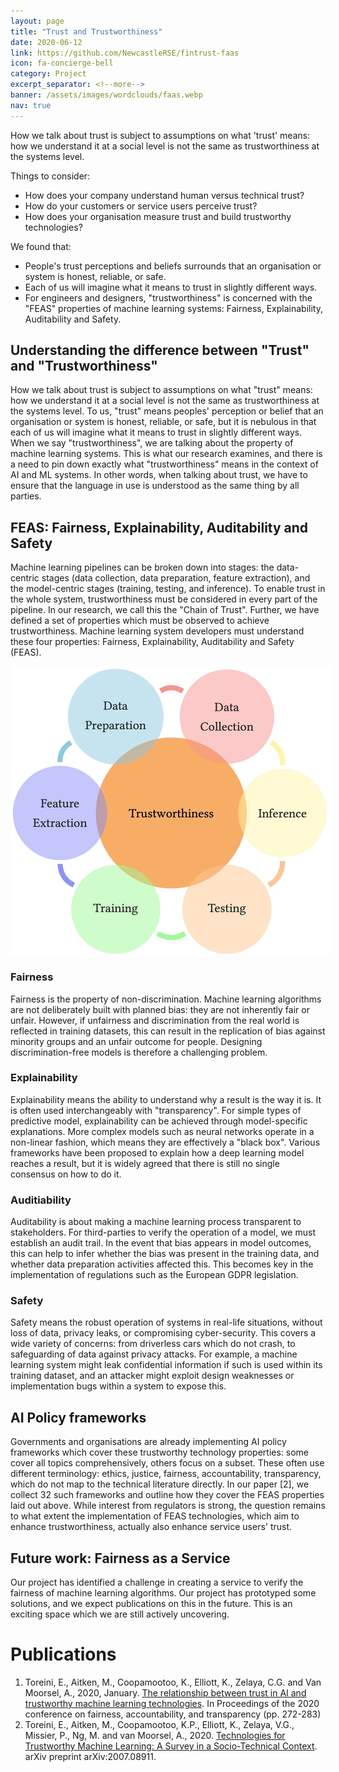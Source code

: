 ```yaml
---
layout: page
title: "Trust and Trustworthiness"
date: 2020-06-12
link: https://github.com/NewcastleRSE/fintrust-faas
icon: fa-concierge-bell
category: Project
excerpt_separator: <!--more-->
banner: /assets/images/wordclouds/faas.webp
nav: true
---
```


How we talk about trust is subject to assumptions on what 'trust' means: how we understand it at a social level is not the same as trustworthiness at the systems level.

Things to consider:
 * How does your company understand human versus technical trust?
 * How do your customers or service users perceive trust?
 * How does your organisation measure trust and build trustworthy technologies?

We found that:
 * People's trust perceptions and beliefs surrounds that an organisation or system is honest, reliable, or safe.
 * Each of us will imagine what it means to trust in slightly different ways. 
 * For engineers and designers, "trustworthiness" is concerned with the "FEAS" properties of machine learning systems: Fairness, Explainability, Auditability and Safety.

<!--more-->

## Understanding the difference between "Trust" and "Trustworthiness"

How we talk about trust is subject to assumptions on what "trust" means: how we understand it at a social level is not the same as trustworthiness at the systems level. To us, "trust" means peoples' perception or belief that an organisation or system is honest, reliable, or safe, but it is nebulous in that each of us will imagine what it means to trust in slightly different ways. When we say "trustworthiness", we are talking about the property of machine learning systems. This is what our research examines, and there is a need to pin down exactly what "trustworthiness" means in the context of AI and ML systems. In other words, when talking about trust, we have to ensure that the language in use is understood as the same thing by all parties.


## FEAS: Fairness, Explainability, Auditability and Safety

Machine learning pipelines can be broken down into stages: the data-centric stages (data collection, data preparation, feature extraction), and the model-centric stages (training, testing, and inference). To enable trust in the whole system, trustworthiness must be considered in every part of the pipeline. In our research, we call this the "Chain of Trust". Further, we have defined a set of properties which must be observed to achieve trustworthiness. Machine learning system developers must understand these four properties: Fairness, Explainability, Auditability and Safety (FEAS).

<img src="/assets/images/chainoftrust.webp" style="max-width: 512px; margin: 0 auto; display:block;"/>

### Fairness

Fairness is the property of non-discrimination. Machine learning algorithms are not deliberately built with planned bias: they are not inherently fair or unfair. However, if unfairness and discrimination from the real world is reflected in training datasets, this can result in the replication of bias against minority groups and an unfair outcome for people. Designing discrimination-free models is therefore a challenging problem.

### Explainability

Explainability means the ability to understand why a result is the way it is. It is often used interchangeably with "transparency". For simple types of predictive model, explainability can be achieved through model-specific explanations. More complex models such as neural networks operate in a non-linear fashion, which means they are effectively a "black box". Various frameworks have been proposed to explain how a deep learning model reaches a result, but it is widely agreed that there is still no single consensus on how to do it.

### Auditiability

Auditability is about making a machine learning process transparent to stakeholders. For third-parties to verify the operation of a model, we must establish an audit trail. In the event that bias appears in model outcomes, this can help to infer whether the bias was present in the training data, and whether data preparation activities affected this. This becomes key in the implementation of regulations such as the European GDPR legislation.

### Safety

Safety means the robust operation of systems in real-life situations, without loss of data, privacy leaks, or compromising cyber-security. This covers a wide variety of concerns: from driverless cars which do not crash, to safeguarding of data against privacy attacks. For example, a machine learning system might leak confidential information if such is used within its training dataset, and an attacker might exploit design weaknesses or implementation bugs within a system to expose this.



## AI Policy frameworks

Governments and organisations are already implementing AI policy frameworks which cover these trustworthy technology properties: some cover all topics comprehensively, others focus on a subset. These often use different terminology: ethics, justice, fairness, accountability, transparency, which do not map to the technical literature directly. In our paper [2], we collect 32 such frameworks and outline how they cover the FEAS properties laid out above. While interest from regulators is strong, the question remains to what extent the implementation of FEAS technologies, which aim to enhance trustworthiness, actually also enhance service users' trust.

## Future work: Fairness as a Service

Our project has identified a challenge in creating a service to verify the fairness of machine learning algorithms. Our project has prototyped some solutions, and we expect publications on this in the future. This is an exciting space which we are still actively uncovering.


<!--

Ethics frameworks of how people do things.

People just don't care! You click 'ok'. We only pay when service interruptions happen– e.g. data leaks, service interruptions

Further research required– could argue the large survey will

If you are a banker or a service designer in a financial institution– what should you know about trust from this paper?

Atom keeps saying– it's all about ease of use. But we have no evidence that this is the case. We've never bridged the gap from teh understandings about trust and trustworthy systems– the disconnect– and what does a company NEED in termsof trustworthy systems that leads to trust from the customer and trustworthy sales.

Large scale survey– to address this. Connect to why people should trust this.

Ethical understandings of the rules of the game– link between commercial success and perceptions trust and systems trustworthiness.

Demonstrating and computing the fairness of algorithms is one of the most urgent 
and active research problems in AI. 

We performed research to identify the ways in which machine learning technologies might enhance or negatively impact trust.


Trustworthy systems– drill down into ML and how to improve trustworthiness in ML systems. Special-purpose version of trustworthy systems. Tried to explain conceptual ML-specific stuff.


How do we define trust? It is a concept which in everyday conversation is routinely and intuitively used and yet re- mains challenging to define and study. AI and machine learning approaches are _trustworthy_ if they have properties that one is _justified_ to place trust in them (Avizienis et al., 2004).

maintaining trust in AI may be critical for ensuring acceptance and successful adoption of AI-driven services and products 

Fairness, Explainability, Auditability and Safety (FEAS)

You may not be able to have individual and group fairness at the same time.



We conducted a literature review (Toreini et al., 2020) into existing 

Policy frameworks: EU AI law. These use different terminology: ethics, justice, fairness, accountability, transparency. Does not map to ML technical literature directly.

Trustworthy machine learning. Systems whose properties justify that people place trust in them

What do we mean by fairness? Accountability, transparency, privacy, human rights.

four categories of system properties are instrumental in achieving the policy objectives, namely fairness, explainability, auditability and safety & security (FEAS)

All stages of the machine learning life cycle, from data collection through run-time model inference

-->

# Publications

  1) Toreini, E., Aitken, M., Coopamootoo, K., Elliott, K., Zelaya,
C.G. and Van Moorsel, A., 2020, January. [The relationship
between trust in AI and trustworthy machine learning
technologies](/publication/2020/01/27/The-relationship-between-trust-in-AI-and-trustworthy.html). In Proceedings of the 2020 conference on
fairness, accountability, and transparency (pp. 272-283)  
  2) Toreini, E., Aitken, M., Coopamootoo, K.P., Elliott, K.,
Zelaya, V.G., Missier, P., Ng, M. and van Moorsel, A., 2020.
[Technologies for Trustworthy Machine Learning: A
Survey in a Socio-Technical Context](/publication/2021/06/07/Technologies-for-Trustworthy-Machine-Learning.html). arXiv preprint arXiv:2007.08911.


